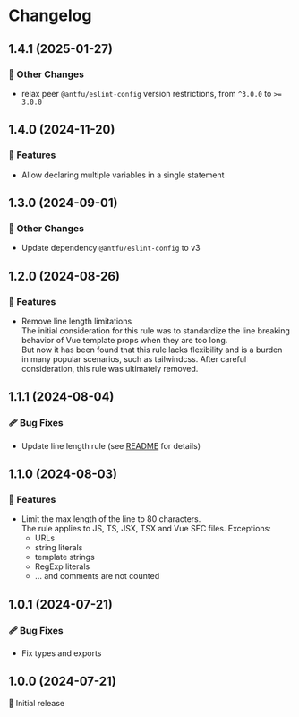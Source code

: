 # Changelog

## 1.4.1 (2025-01-27)

### 🏡 Other Changes

- relax peer `@antfu/eslint-config` version restrictions, from `^3.0.0` to `>= 3.0.0`

## 1.4.0 (2024-11-20)

### 🚀 Features

- Allow declaring multiple variables in a single statement

## 1.3.0 (2024-09-01)

### 🏡 Other Changes

- Update dependency `@antfu/eslint-config` to v3

## 1.2.0 (2024-08-26)

### 🚀 Features

- Remove line length limitations<br>
  The initial consideration for this rule was to standardize the line breaking behavior of Vue template props when they are too long.<br>
  But now it has been found that this rule lacks flexibility and is a burden in many popular scenarios, such as tailwindcss. After careful consideration, this rule was ultimately removed.

## 1.1.1 (2024-08-04)

### 🩹 Bug Fixes

- Update line length rule (see [README](./README.md#line-length-limitation) for details)

## 1.1.0 (2024-08-03)

### 🚀 Features

- Limit the max length of the line to 80 characters.<br>
  The rule applies to JS, TS, JSX, TSX and Vue SFC files. Exceptions:<br>
  - URLs
  - string literals
  - template strings
  - RegExp literals
  - ... and comments are not counted

## 1.0.1 (2024-07-21)

### 🩹 Bug Fixes

- Fix types and exports

## 1.0.0 (2024-07-21)

🚀 Initial release
